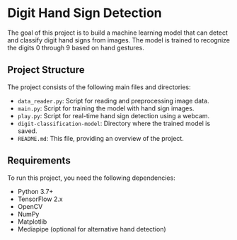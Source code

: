 # Digit Hand Sign Detection

The goal of this project is to build a machine learning model that can detect and classify digit hand signs from images. The model is trained to recognize the digits 0 through 9 based on hand gestures.

## Project Structure

The project consists of the following main files and directories:

- `data_reader.py`: Script for reading and preprocessing image data.
- `main.py`: Script for training the model with hand sign images.
- `play.py`: Script for real-time hand sign detection using a webcam.
- `digit-classification-model`: Directory where the trained model is saved.
- `README.md`: This file, providing an overview of the project.

## Requirements

To run this project, you need the following dependencies:

- Python 3.7+
- TensorFlow 2.x
- OpenCV
- NumPy
- Matplotlib
- Mediapipe (optional for alternative hand detection)
